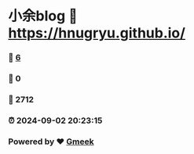 # 小余blog :link: https://hnugryu.github.io/ 
### :page_facing_up: [6](https://hnugryu.github.io//tag.html) 
### :speech_balloon: 0 
### :hibiscus: 2712 
### :alarm_clock: 2024-09-02 20:23:15 
### Powered by :heart: [Gmeek](https://github.com/Meekdai/Gmeek)
